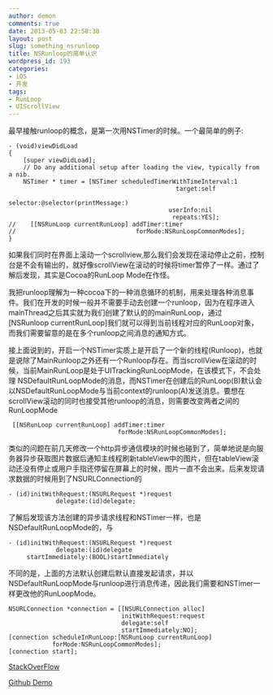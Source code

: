 ```yaml
---
author: demon
comments: true
date: 2013-05-03 22:58:38
layout: post
slug: something_nsrunloop
title: NSRunloop的简单认识
wordpress_id: 193
categories:
- iOS
- 开发
tags:
- RunLoop
- UIScrollView
---
```


最早接触runloop的概念，是第一次用NSTimer的时候。一个最简单的例子:

    
    - (void)viewDidLoad
    {
        [super viewDidLoad];
    	// Do any additional setup after loading the view, typically from a nib.
        NSTimer * timer = [NSTimer scheduledTimerWithTimeInterval:1
                                                  target:self
                                                selector:@selector(printMessage:)
                                                userInfo:nil
                                                 repeats:YES];
    //    [[NSRunLoop currentRunLoop] addTimer:timer
    //                                 forMode:NSRunLoopCommonModes];
    }


如果我们同时在界面上滚动一个scrollview,那么我们会发现在滚动停止之前，控制台是不会有输出的，就好像scrollView在滚动的时候将timer暂停了一样。通过了解后发现，其实是Cocoa的RunLoop Mode在作怪。

我把runloop理解为一种cocoa下的一种消息循环的机制，用来处理各种消息事件。我们在开发的时候一般并不需要手动去创建一个runloop，因为在程序进入mainThread之后其实就为我们创建了默认的的mainRunLoop，通过[NSRunloop currentRunLoop]我们就可以得到当前线程对应的RunLoop对象，而我们需要留意的是在多个runloop之间消息的通知方式。

接上面说到的，开启一个NSTimer实质上是开启了一个新的线程(Runloop)，也就是说除了MainRunloop之外还有一个Runloop存在。而当scrollView在滚动的时候，当前MainRunLoop是处于UITrackingRunLoopMode，在该模式下，不会处理 NSDefaultRunLoopMode的消息，而NSTimer在创建后的RunLoop(B)默认会以NSDefaultRunLoopMode与当前context的runloop(A)发送消息。要想在scrollView滚动的同时也接受其他runloop的消息，则需要改变两者之间的RunLoopMode

    
     [[NSRunLoop currentRunLoop] addTimer:timer
                                  forMode:NSRunLoopCommonModes];


类似的问题在前几天修改一个http异步通信模块的时候也碰到了，简单地说是向服务器异步获取图片数据后通知主线程刷新tableView中的图片，但在tableView滚动还没有停止或用户手指还停留在屏幕上的时候，图片一直不会出来。后来发现请求数据的时候用到了NSURLConnection的`
`

    
    - (id)initWithRequest:(NSURLRequest *)request 
                 delegate:(id)delegate;


了解后发现该方法创建的异步请求线程和NSTimer一样，也是NSDefaultRunLoopMode的，与

    
    - (id)initWithRequest:(NSURLRequest *)request 
                 delegate:(id)delegate 
         startImmediately:(BOOL)startImmediately


不同的是，上面的方法默认创建后默认直接发起请求，并以NSDefaultRunLoopMode与runloop进行消息传递，因此我们需要和NSTimer一样更改他的RunLoopMode。

    
    NSURLConnection *connection = [[NSURLConnection alloc]
                                   initWithRequest:request
                                   delegate:self
                                   startImmediately:NO];
    [connection scheduleInRunLoop:[NSRunLoop currentRunLoop]
                forMode:NSRunLoopCommonModes];
    [connection start];


[StackOverFlow](http://stackoverflow.com/questions/1826913/delayed-uiimageview-rendering-in-uitableview)

[Github Demo](https://github.com/demon1105/RunloopDemo)
